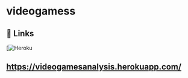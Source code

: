 # videogamess
## 🔗 Links
[![Heroku](https://videogamesanalysis.herokuapp.com/)
## https://videogamesanalysis.herokuapp.com/
